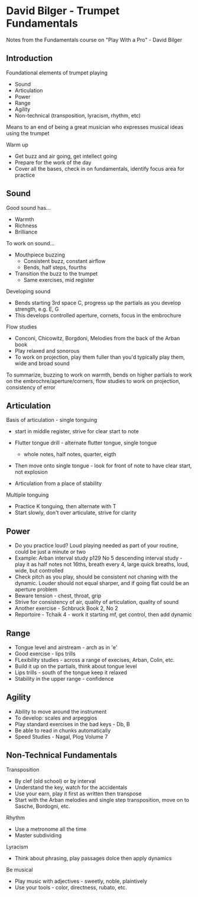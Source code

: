 # David Bilger - Trumpet Fundamentals

Notes from the Fundamentals course on "Play With a Pro" - David Bilger

## Introduction

Foundational elements of trumpet playing

* Sound
* Articulation
* Power
* Range
* Agility
* Non-technical (transposition, lyracism, rhythm, etc)

Means to an end of being a great musician who expresses musical ideas using the trumpet

Warm up

* Get buzz and air going, get intellect going
* Prepare for the work of the day
* Cover all the bases, check in on fundamentals, identify focus area
for practice

## Sound

Good sound has...

* Warmth
* Richness
* Brilliance

To work on sound...

* Mouthpiece buzzing
  * Consistent buzz, constant airflow
  * Bends, half steps, fourths
* Transition the buzz to the trumpet
  * Same exercises, mid register

Developing sound

* Bends starting 3rd space C, progress up the partials as you develop strength, e.g. E, G
* This develops controlled aperture, cornets, focus in the embrochure

Flow studies

* Conconi, Chicowitz, Borgdoni, Melodies from the back of the Arban book
* Play relaxed and sonorous
* To work on projection, play them fuller than you'd typically play them, wide and broad sound

To summarize, buzzing to work on warmth, bends on higher partials to work on the embrochre/aperture/corners, flow studies to work on projection, consistency of error

## Articulation

Basis of articulation - single tonguing

* start in middle register, strive for clear start to note
* Flutter tongue drill - alternate flutter tongue, single tongue
  * whole notes, half notes, quarter, eigth

* Then move onto single tongue - look for front of note to have clear start, not explosion
* Articulation from a place of stability

Multiple tonguing

* Practice K tonguing, then alternate with T
* Start slowly, don't over articulate, strive for clarity

## Power


* Do you practice loud? Loud playing needed as part of your routine, could be just a minute or two
* Example: Arban interval study p129 No 5 descending interval study - play it as
half notes not 16ths, breath every 4, large quick breaths, loud, wide, but controlled
* Check pitch as you play, should be consistent not chaning with the dynamic. Louder should not
equal sharper, and if going flat could be an aperture problem
* Beware tension - chest, throat, grip
* Strive for consistency of air, quality of articulation, quality of sound
* Another exercise - Schbruck Book 2, No 2
* Reportoire - Tchaik 4 - work it starting mf, get control, then add dynamic


## Range

* Tongue level and airstream - arch as in 'e'
* Good exercise - lips trills
* FLexibility studies - across a range of execises, Arban, Colin, etc.
* Build it up on the partials, think about tongue level
* Lips trills - south of the tongue keep it relaxed
* Stability in the upper range - confidence

## Agility

* Ability to move around the instrument
* To develop: scales and arpeggios
* Play standard exercises in the bad keys - Db, B
* Be able to read in chunks automatically
* Speed Studies - Nagal, Plog Volume 7

## Non-Technical Fundamentals

Transposition

* By clef (old school) or by interval
* Understand the key, watch for the accidentals
* Use your earn, play it first as written then transpose
* Start with the Arban melodies and single step transposition, move on to
Sasche, Bordogni, etc.

Rhythm

* Use a metronome all the time
* Master subdividing

Lyracism

* Think about phrasing, play passages dolce then apply dynamics

Be musical

* Play music with adjectives - sweetly, noble, plaintively
* Use your tools - color, directness, rubato, etc.